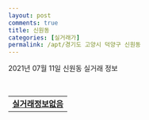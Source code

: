 ```yaml
---
layout: post
comments: true
title: 신원동
categories: [실거래가]
permalink: /apt/경기도 고양시 덕양구 신원동
---
```


2021년 07월 11일 신원동 실거래 정보

<script type="text/javascript">
  google.charts.load('current', {'packages':['corechart']});
  google.charts.setOnLoadCallback(drawChart);

  function drawChart() {
    var data = google.visualization.arrayToDataTable([['거래일', '매매', '전월세', '전매'], ['20-07', 36, 55, 0], ['20-08', 44, 19, 0], ['20-09', 11, 52, 0], ['20-10', 21, 51, 0], ['20-11', 46, 99, 0], ['20-12', 50, 31, 0], ['21-01', 49, 29, 0], ['21-02', 4, 55, 0], ['21-03', 13, 65, 0], ['21-04', 13, 33, 0], ['21-05', 20, 46, 0], ['21-06', 11, 104, 0], ['21-07', 2, 4, 0]]);

    var options = {
      title: '최근 1년간 유형별 거래량 추이',
      legend: { position: 'bottom' }
    };

    var chart = new google.visualization.LineChart(document.getElementById('columnchart_material'));
    chart.draw(data, (options));년간 
  }
</script>

<div id="columnchart_material" style="width: 95%; margin-left: -35px; display: block"></div>
<br>
<table>
  <tr>
    <td colspan="4" style="font-weight: bold;"><a href="https://search.naver.com/search.naver?query=신원동 실거래정보없음">실거래정보없음</a></td>
  </tr>
    
</table>
    